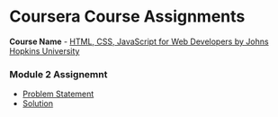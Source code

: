 # Coursera Course Assignments

**Course Name** - [HTML, CSS, JavaScript for Web Developers by Johns Hopkins University](https://www.coursera.org/learn/html-css-javascript-for-web-developers)

### Module 2 Assignemnt
  
  - [Problem Statement](https://github.com/jhu-ep-coursera/fullstack-course4/blob/master/assignments/assignment2/Assignment-2.md)
  - [Solution](https://joelbajpai.github.io/Coursera-Course-Assignments/module-2-solution/index.html)


